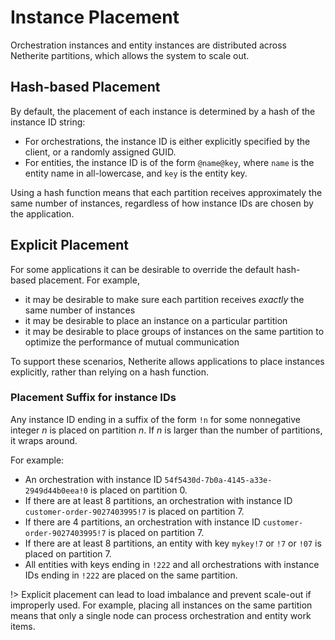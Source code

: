 # Instance Placement

Orchestration instances and entity instances are distributed across Netherite partitions, which allows the system to scale out.

## Hash-based Placement

By default, the placement of each instance is determined by a hash of the instance ID string:

* For orchestrations, the instance ID is either explicitly specified by the client, or a randomly assigned GUID.
* For entities, the instance ID is of the form `@name@key`, where `name` is the entity name in all-lowercase, and `key` is the entity key.

Using a hash function means that each partition receives approximately the same number of instances, regardless of how instance IDs are chosen by the application.

## Explicit Placement

For some applications it can be desirable to override the default hash-based placement. For example,

* it may be desirable to make sure each partition receives *exactly* the same number of instances
* it may be desirable to place an instance on a particular partition
* it may be desirable to place groups of instances on the same partition to optimize the performance of mutual communication

To support these scenarios, Netherite allows applications to place instances explicitly, rather than relying on a hash function.

### Placement Suffix for instance IDs

Any instance ID ending in a suffix of the form `!n` for some nonnegative integer *n* is placed on partition *n*.
If *n* is larger than the number of partitions, it wraps around.

For example:

* An orchestration with instance ID `54f5430d-7b0a-4145-a33e-2949d44b0eea!0` is placed on partition 0.
* If there are at least 8 partitions, an orchestration with instance ID `customer-order-9027403995!7` is placed on partition 7.
* If there are 4 partitions, an orchestration with instance ID `customer-order-9027403995!7` is placed on partition 7.
* If there are at least 8 partitions, an entity with key `mykey!7` or `!7` or `!07` is placed on partition 7.
* All entities with keys ending in `!222` and all orchestrations with instance IDs ending in `!222` are placed on the same partition.

!> Explicit placement can lead to load imbalance and prevent scale-out if improperly used. For example, placing all instances on the same partition means that only a single node can process orchestration and entity work items.
